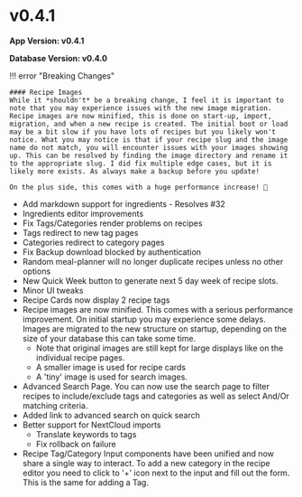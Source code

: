 # v0.4.1

**App Version: v0.4.1**

**Database Version: v0.4.0**

!!! error "Breaking Changes"

    #### Recipe Images
    While it *shouldn't* be a breaking change, I feel it is important to note that you may experience issues with the new image migration. Recipe images are now minified, this is done on start-up, import, migration, and when a new recipe is created. The initial boot or load may be a bit slow if you have lots of recipes but you likely won't notice. What you may notice is that if your recipe slug and the image name do not match, you will encounter issues with your images showing up. This can be resolved by finding the image directory and rename it to the appropriate slug. I did fix multiple edge cases, but it is likely more exists. As always make a backup before you update!

    On the plus side, this comes with a huge performance increase! 🎉

- Add markdown support for ingredients - Resolves #32
- Ingredients editor improvements
- Fix Tags/Categories render problems on recipes
- Tags redirect to new tag pages
- Categories redirect to category pages
- Fix Backup download blocked by authentication
- Random meal-planner will no longer duplicate recipes unless no other options
- New Quick Week button to generate next 5 day week of recipe slots.
- Minor UI tweaks
- Recipe Cards now display 2 recipe tags
- Recipe images are now minified. This comes with a serious performance improvement. On initial startup you may experience some delays. Images are migrated to the new structure on startup, depending on the size of your database this can take some time.
    - Note that original images are still kept for large displays like on the individual recipe pages.
    - A smaller image is used for recipe cards
    - A 'tiny' image is used for search images.
- Advanced Search Page. You can now use the search page to filter recipes to include/exclude tags and categories as well as select And/Or matching criteria.
- Added link to advanced search on quick search
- Better support for NextCloud imports
    - Translate keywords to tags
    - Fix rollback on failure
- Recipe Tag/Category Input components have been unified and now share a single way to interact. To add a new category in the recipe editor you need to click to '+' icon next to the input and fill out the form. This is the same for adding a Tag.
